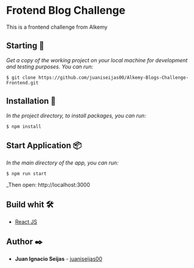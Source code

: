 # Frotend Blog Challenge

This is a frontend challenge from Alkemy

## Starting 🚀

_Get a copy of the working project on your local machine for development and testing purposes. You can run:_

```
$ git clone https://github.com/juaniseijas00/Alkemy-Blogs-Challenge-Frontend.git

```

## Installation 🔧

_In the project directory, to install packages, you can run:_

```
$ npm install
```

## Start Application 📦

_In the main directory of the app, you can run:_

```
$ npm run start
```

_Then open: http://localhost:3000

## Build whit 🛠️

- [React JS](https://es.reactjs.org)

## Author ✒️

- **Juan Ignacio Seijas** - [juaniseijas00](https://github.com/juaniseijas00)
